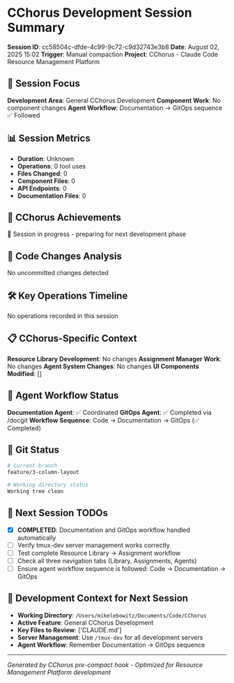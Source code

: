 # CChorus Development Session Summary

**Session ID**: cc58504c-dfde-4c99-9c72-c9d32743e3b8
**Date**: August 02, 2025 15:02
**Trigger**: Manual compaction
**Project**: CChorus - Claude Code Resource Management Platform


## 🎯 Session Focus

**Development Area**: General CChorus Development
**Component Work**: No component changes
**Agent Workflow**: Documentation → GitOps sequence ✅ Followed

## 📊 Session Metrics

- **Duration**: Unknown
- **Operations**: 0 tool uses
- **Files Changed**: 0
- **Component Files**: 0
- **API Endpoints**: 0
- **Documentation Files**: 0

## 🚀 CChorus Achievements

🔄 Session in progress - preparing for next development phase

## 🔧 Code Changes Analysis

No uncommitted changes detected

## 🛠️ Key Operations Timeline

No operations recorded in this session

## 📋 CChorus-Specific Context

**Resource Library Development**: No changes
**Assignment Manager Work**: No changes
**Agent System Changes**: No changes
**UI Components Modified**: []

## 🔄 Agent Workflow Status

**Documentation Agent**: ✅ Coordinated
**GitOps Agent**: ✅ Completed via /docgit
**Workflow Sequence**: Code → Documentation → GitOps (✅ Completed)

## 📂 Git Status

```bash
# Current branch
feature/3-column-layout

# Working directory status
Working tree clean
```

## 🎯 Next Session TODOs

- [x] **COMPLETED**: Documentation and GitOps workflow handled automatically
- [ ] Verify tmux-dev server management works correctly
- [ ] Test complete Resource Library → Assignment workflow
- [ ] Check all three navigation tabs (Library, Assignments, Agents)
- [ ] Ensure agent workflow sequence is followed: Code → Documentation → GitOps

## 🔄 Development Context for Next Session

- **Working Directory**: `/Users/mikelebowitz/Documents/Code/CChorus`
- **Active Feature**: General CChorus Development
- **Key Files to Review**: ['CLAUDE.md']
- **Server Management**: Use `/tmux-dev` for all development servers
- **Agent Workflow**: Remember Documentation → GitOps sequence

---

*Generated by CChorus pre-compact hook - Optimized for Resource Management Platform development*
